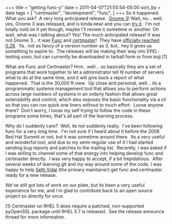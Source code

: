 +++
title = "getting func-y"
date = 2011-04-07T21:55:54-05:00
sort_by = date
tags = [
  "certmaster",
  "development",
  "func",
]
+++
So it happened.  What you ask?  A very long anticipated release.  [Gnome 3](http://www.gnome.org "Gnome 3 Release Announcement")! Wait, no... well, yes, Gnome 3 was released, and is kinda kewl and you can [try it](http://www.gnome3.org/tryit.html "Gnome 3 Try It Live Download").  I'm not totally sold on it yet though, maybe I'll review it sometime or another. Oh wait, what was I talking about? Yes! The much anticipated release! It was not Gnome 3... it was [Func](href="http://fedoraproject.org/func "Func homepage") and [certmaster](http://fedoraprooject.org/certmaster "Certmaster homepage")!  They have [officially reached 0.28](https://www.redhat.com/archives/func-list/2011-April/msg00010.html "Func 0.28 Release Announce").  Ya.. not as fancy of a version number as 3, but.. hey it gives us something to aspire to.  The releases will be making their way into EPEL-testing soon, but can currently be downloaded in tarball form or from koji.[1]

What are Func and Certmaster? Hrm.. well... so basically they are a set of programs that work together to let a administrator tell _N_ number of servers what to do at the same time, and it will give back a report of what happened.  That is the 30,000 ft view.  Up close and personal, well... its a programmatic systems management tool that allows you to perform actions across large numbers of systems in an orderly fashion that allows great extensibility and control; which also exposes the basic functionality via a cli so that you can run quick one liners without to much effort.  Loose anyone there?  Don't worry, I loose my self trying to follow the code in these programs some times, that's all part of the learning process.

Why do I suddenly care?  Well, its not suddenly really.  I've been following func for a very long time.  I'm not sure if I heard about it before the 2008 Red Hat Summit or not, but it was sometime around there.  Its a very useful and wonderful tool, and due to my semi-regular use of it I had started sending bug reports and patches to the mailing list.  Recently, I was asked if I was willing to channel some of that energy into helping develop func and certmaster directly.  I was very happy to accept, if a bit trepidatious.  After several weeks of learning git and my way around some of the code, I was happy to help [Seth Vidal](http://skvidal.wordpress.com/ "Seth Vidal's blog") (the primary maintainer) get func and certmaster ready for a new release.

We've still got lots of work on our plate, but its been a very useful experience for me, and i'm glad to contribute back to an open source project so directly for once.

[1] Certmaster on RHEL 5 does require a patched, non-supported pyOpenSSL package until RHEL 5.7 is released.  See the release announce thread for more information.
